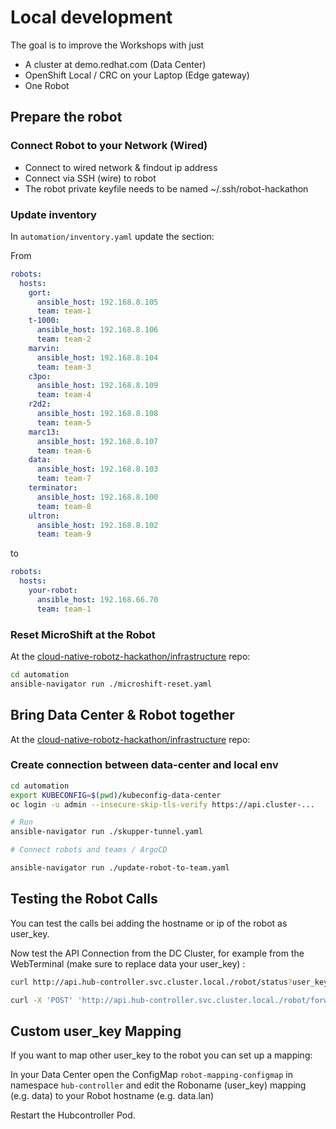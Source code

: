 # Local development

The goal is to improve the Workshops with just
 * A cluster at demo.redhat.com (Data Center)
 * OpenShift Local / CRC on your Laptop  (Edge gateway)
 * One Robot

## Prepare the robot

### Connect Robot to your Network (Wired)

* Connect to wired network & findout ip address
* Connect via SSH (wire) to robot
* The robot private keyfile needs to be named ~/.ssh/robot-hackathon

### Update inventory

In `automation/inventory.yaml` update the section:

From
```yaml
robots:
  hosts:
    gort:
      ansible_host: 192.168.8.105
      team: team-1
    t-1000:
      ansible_host: 192.168.8.106
      team: team-2
    marvin:
      ansible_host: 192.168.8.104
      team: team-3
    c3po:
      ansible_host: 192.168.8.109
      team: team-4
    r2d2:
      ansible_host: 192.168.8.108
      team: team-5
    marc13:
      ansible_host: 192.168.8.107
      team: team-6
    data:
      ansible_host: 192.168.8.103
      team: team-7
    terminator:
      ansible_host: 192.168.8.100
      team: team-8
    ultron:
      ansible_host: 192.168.8.102
      team: team-9
```

to 
```yaml
robots:
  hosts:
    your-robot:
      ansible_host: 192.168.66.70 
      team: team-1
```

### Reset MicroShift at the Robot

At the [cloud-native-robotz-hackathon/infrastructure](https://github.com/cloud-native-robotz-hackathon/infrastructure) repo:

```bash
cd automation
ansible-navigator run ./microshift-reset.yaml
```

## Bring Data Center & Robot together

At the [cloud-native-robotz-hackathon/infrastructure](https://github.com/cloud-native-robotz-hackathon/infrastructure) repo:

### Create connection between data-center and local env

```bash
cd automation
export KUBECONFIG=$(pwd)/kubeconfig-data-center
oc login -u admin --insecure-skip-tls-verify https://api.cluster-...

# Run
ansible-navigator run ./skupper-tunnel.yaml

# Connect robots and teams / ArgoCD

ansible-navigator run ./update-robot-to-team.yaml 
```

## Testing the Robot Calls

You can test the calls bei adding the hostname or ip of the robot as user_key.

Now test the API Connection from the DC Cluster, for example from the WebTerminal (make sure to replace data your user_key) :

```bash
curl http://api.hub-controller.svc.cluster.local./robot/status?user_key=your-robot

curl -X 'POST' 'http://api.hub-controller.svc.cluster.local./robot/forward/1' -H 'accept: text/html' -H 'Content-Type: application/x-www-form-urlencoded' -d 'user_key=your-robot'
```

## Custom user_key Mapping

If you want to map other user_key to the robot you can set up a mapping:

In your Data Center open the ConfigMap `robot-mapping-configmap` in namespace `hub-controller` and edit the Roboname (user_key) mapping (e.g. data) to your Robot hostname (e.g. data.lan)

Restart the Hubcontroller Pod.

